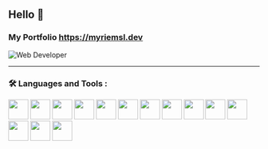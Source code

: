 ## Hello 👋 

### My Portfolio https://myriemsl.dev
![Web Developer](https://user-images.githubusercontent.com/74598067/150182656-cafd68e3-95d0-4c09-8919-1ad313fb0ea2.png)



---

### :hammer_and_wrench: Languages and Tools :

<div>
  
<img src="https://cdn.jsdelivr.net/gh/devicons/devicon/icons/java/java-original-wordmark.svg" width="40" height="40"/>
<img src="https://cdn.jsdelivr.net/gh/devicons/devicon/icons/kotlin/kotlin-original.svg" width="40" height="40"/>
<img src="https://cdn.jsdelivr.net/gh/devicons/devicon/icons/javascript/javascript-plain.svg" width="40" height="40"/> 
<img src="https://cdn.jsdelivr.net/gh/devicons/devicon/icons/html5/html5-plain-wordmark.svg" width="40" height="40"/>
<img src="https://cdn.jsdelivr.net/gh/devicons/devicon/icons/css3/css3-plain-wordmark.svg" width="40" height="40"/>
<img src="https://cdn.jsdelivr.net/gh/devicons/devicon/icons/sass/sass-original.svg" width="40" height="40"/>
<img src="https://cdn.jsdelivr.net/gh/devicons/devicon/icons/materialui/materialui-original.svg" width="40" height="40"/>
<img src="https://cdn.jsdelivr.net/gh/devicons/devicon/icons/figma/figma-original.svg" width="40" height="40"/>
<img src="https://cdn.jsdelivr.net/gh/devicons/devicon/icons/nextjs/nextjs-line.svg" width="40" height="40"/>
<img src="https://cdn.jsdelivr.net/gh/devicons/devicon/icons/react/react-original-wordmark.svg" width="40" height="40"/>
<img src="https://cdn.jsdelivr.net/gh/devicons/devicon/icons/redux/redux-original.svg" width="40" height="40"/> 
<img src="https://cdn.jsdelivr.net/gh/devicons/devicon/icons/nodejs/nodejs-original-wordmark.svg" width="40" height="40"/>
<img src="https://cdn.jsdelivr.net/gh/devicons/devicon/icons/express/express-original.svg" width="40" height="40"/>
<img src="https://cdn.jsdelivr.net/gh/devicons/devicon/icons/nodejs/nodejs-original.svg" width="40" height="40"/>
</div>



<!-- 
![Web Developer](https://user-images.githubusercontent.com/74598067/150182656-cafd68e3-95d0-4c09-8919-1ad313fb0ea2.png)
title="NodeJS" alt="NodeJS" width="40" height="40" &nbsp;
### I am Myriem 
### I am a FullStack Developer
### "I code, therefore I am." -Myriem S.L


- 🙋‍♂️ my portfolio https://myriemsl.dev
- 🔭 I’m currently working on MERN Stack
- 🌱 I’m currently learning Android Application
- 👯 I’m looking to collaborate on Dev projects
-->
